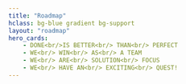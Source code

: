 ```yaml
---
title: "Roadmap"
hclass: bg-blue gradient bg-support
layout: "roadmap"
hero_cards:
    - DONE<br/>IS BETTER<br/> THAN<br/> PERFECT
    - WE<br/> WIN<br/> AS<br/> A TEAM
    - WE<br/> ARE<br/> SOLUTION<br/> FOCUS
    - WE<br/> HAVE AN<br/> EXCITING<br/> QUEST!
---
```

